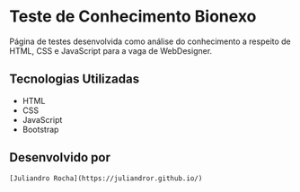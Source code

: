 # Teste de Conhecimento Bionexo

Página de testes desenvolvida como análise do conhecimento a respeito de HTML, CSS e JavaScript para a vaga de WebDesigner.

## Tecnologias Utilizadas
 - HTML
 - CSS
 - JavaScript
 - Bootstrap

## Desenvolvido por
    [Juliandro Rocha](https://juliandror.github.io/)